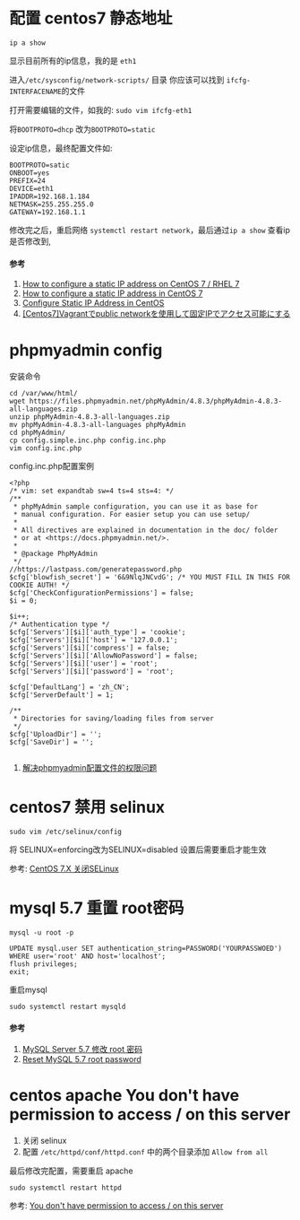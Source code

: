 # 配置 centos7 静态地址 #

```
ip a show
```
显示目前所有的ip信息，我的是 `eth1`

进入`/etc/sysconfig/network-scripts/` 目录 你应该可以找到 `ifcfg-INTERFACENAME`的文件

打开需要编辑的文件，如我的: `sudo vim ifcfg-eth1`

将`BOOTPROTO=dhcp` 改为`BOOTPROTO=static`

设定ip信息，最终配置文件如:

```
BOOTPROTO=satic
ONBOOT=yes
PREFIX=24
DEVICE=eth1
IPADDR=192.168.1.184
NETMASK=255.255.255.0
GATEWAY=192.168.1.1
```

修改完之后，重启网络 `systemctl restart network`，最后通过`ip a show` 查看ip是否修改到,
#### 参考 ####
1. [How to configure a static IP address on CentOS 7 / RHEL 7](https://www.cyberciti.biz/faq/howto-setting-rhel7-centos-7-static-ip-configuration/)
2. [How to configure a static IP address in CentOS 7](https://www.techrepublic.com/article/how-to-configure-a-static-ip-address-in-centos-7/)
3. [Configure Static IP Address in CentOS](http://www.mustbegeek.com/configure-static-ip-address-in-centos/)
4. [[Centos7]Vagrantでpublic networkを使用して固定IPでアクセス可能にする](https://qiita.com/daikiojm/items/05c7b3ae7635ebec5d9c)


# phpmyadmin config #

安装命令

```
cd /var/www/html/
wget https://files.phpmyadmin.net/phpMyAdmin/4.8.3/phpMyAdmin-4.8.3-all-languages.zip
unzip phpMyAdmin-4.8.3-all-languages.zip 
mv phpMyAdmin-4.8.3-all-languages phpMyAdmin
cd phpMyAdmin/
cp config.simple.inc.php config.inc.php
vim config.inc.php
```

config.inc.php配置案例

```
<?php
/* vim: set expandtab sw=4 ts=4 sts=4: */
/**
 * phpMyAdmin sample configuration, you can use it as base for
 * manual configuration. For easier setup you can use setup/
 *
 * All directives are explained in documentation in the doc/ folder
 * or at <https://docs.phpmyadmin.net/>.
 *
 * @package PhpMyAdmin
 */
//https://lastpass.com/generatepassword.php
$cfg['blowfish_secret'] = '6&9NlqJNCvdG'; /* YOU MUST FILL IN THIS FOR COOKIE AUTH! */
$cfg['CheckConfigurationPermissions'] = false;
$i = 0;

$i++;
/* Authentication type */
$cfg['Servers'][$i]['auth_type'] = 'cookie';
$cfg['Servers'][$i]['host'] = '127.0.0.1';
$cfg['Servers'][$i]['compress'] = false;
$cfg['Servers'][$i]['AllowNoPassword'] = false;
$cfg['Servers'][$i]['user'] = 'root';
$cfg['Servers'][$i]['password'] = 'root';

$cfg['DefaultLang'] = 'zh_CN';
$cfg['ServerDefault'] = 1;

/**
 * Directories for saving/loading files from server
 */
$cfg['UploadDir'] = '';
$cfg['SaveDir'] = '';


```


1. [解决phpmyadmin配置文件的权限问题](https://blog.csdn.net/Enarm/article/details/57083515)

# centos7 禁用 selinux #

```
sudo vim /etc/selinux/config
```

将 SELINUX=enforcing改为SELINUX=disabled 
设置后需要重启才能生效

参考: [CentOS 7.X 关闭SELinux](https://www.cnblogs.com/activiti/p/7552677.html)

# mysql 5.7 重置 root密码 #

```
mysql -u root -p
```

```
UPDATE mysql.user SET authentication_string=PASSWORD('YOURPASSWOED') WHERE user='root' AND host='localhost';
flush privileges;
exit;
```

重启mysql

```
sudo systemctl restart mysqld
```

#### 参考 ####
1. [MySQL Server 5.7 修改 root 密码](https://www.jianshu.com/p/d9996e22603c)
2. [Reset MySQL 5.7 root password](https://www.techandme.se/reset-mysql-5-7-root-password/)

# centos apache You don't have permission to access / on this server #

1. 关闭 selinux
2. 配置 `/etc/httpd/conf/httpd.conf` 中的两个目录添加 `Allow from all`

最后修改完配置，需要重启 apache

```
sudo systemctl restart httpd
```

参考: [You don't have permission to access / on this server](https://stackoverflow.com/a/17543828)
